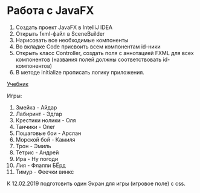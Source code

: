 # Работа с JavaFX

1. Создать проект JavaFX в IntelliJ IDEA
2. Открыть fxml-файл в SceneBuilder
3. Нарисовать все необходимые компоненты
4. Во вкладке Code присвоить всем компонентам id-ники
5. Открыть класс Controller, создать поля с аннотацией FXML для всех компонентов (названия полей должны соответствовать id-компонентов)
6. В методе initialize прописать логику приложения.

[Учебник](https://code.makery.ch/ru/library/javafx-tutorial/part1/)

Игры:

1) Змейка - Айдар
2) Лабиринт - Эдгар
3) Крестики нолики - Оля
4) Танчики - Олег
5) Пошаговые бои - Арслан
6) Морской бой - Камиля
7) Трон - Эмиль
8) Тетрис - Андрей
9) Ира - Ну погоди
10) Лия - Флаппи БЁрд
11) Тимур - Феечки винкс

К 12.02.2019 подготовить один Экран для игры (игровое поле) c css.